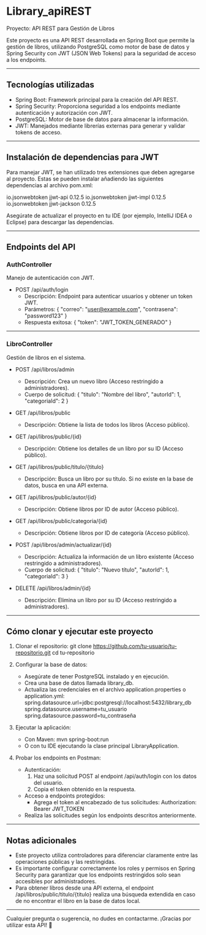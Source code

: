 # Library_apiREST
Proyecto: API REST para Gestión de Libros

Este proyecto es una API REST desarrollada en Spring Boot que permite la gestión de libros, utilizando PostgreSQL como motor de base de datos y Spring Security con JWT (JSON Web Tokens) para la seguridad de acceso a los endpoints.

---

## Tecnologías utilizadas

- Spring Boot: Framework principal para la creación del API REST.
- Spring Security: Proporciona seguridad a los endpoints mediante autenticación y autorización con JWT.
- PostgreSQL: Motor de base de datos para almacenar la información.
- JWT: Manejados mediante librerías externas para generar y validar tokens de acceso.

---

## Instalación de dependencias para JWT

Para manejar JWT, se han utilizado tres extensiones que deben agregarse al proyecto. Estas se pueden instalar añadiendo las siguientes dependencias al archivo pom.xml:

<dependency>
    <groupId>io.jsonwebtoken</groupId>
    <artifactId>jjwt-api</artifactId>
    <version>0.12.5</version>
</dependency>
<dependency>
    <groupId>io.jsonwebtoken</groupId>
    <artifactId>jjwt-impl</artifactId>
    <version>0.12.5</version>
</dependency>
<dependency>
    <groupId>io.jsonwebtoken</groupId>
    <artifactId>jjwt-jackson</artifactId>
    <version>0.12.5</version>
</dependency>

Asegúrate de actualizar el proyecto en tu IDE (por ejemplo, IntelliJ IDEA o Eclipse) para descargar las dependencias.

---

## Endpoints del API

### AuthController
Manejo de autenticación con JWT.

- POST /api/auth/login
    - Descripción: Endpoint para autenticar usuarios y obtener un token JWT.
    - Parámetros: 
      {
        "correo": "user@example.com",
        "contrasena": "password123"
      }
    - Respuesta exitosa:
      {
        "token": "JWT_TOKEN_GENERADO"
      }

---

### LibroController
Gestión de libros en el sistema.

- POST /api/libros/admin
    - Descripción: Crea un nuevo libro (Acceso restringido a administradores).
    - Cuerpo de solicitud:
      {
        "titulo": "Nombre del libro",
        "autorId": 1,
        "categoriaId": 2
      }

- GET /api/libros/public
    - Descripción: Obtiene la lista de todos los libros (Acceso público).

- GET /api/libros/public/{id}
    - Descripción: Obtiene los detalles de un libro por su ID (Acceso público).

- GET /api/libros/public/titulo/{titulo}
    - Descripción: Busca un libro por su título. Si no existe en la base de datos, busca en una API externa.

- GET /api/libros/public/autor/{id}
    - Descripción: Obtiene libros por ID de autor (Acceso público).

- GET /api/libros/public/categoria/{id}
    - Descripción: Obtiene libros por ID de categoría (Acceso público).

- POST /api/libros/admin/actualizar/{id}
    - Descripción: Actualiza la información de un libro existente (Acceso restringido a administradores).
    - Cuerpo de solicitud:
      {
        "titulo": "Nuevo título",
        "autorId": 1,
        "categoriaId": 3
      }

- DELETE /api/libros/admin/{id}
    - Descripción: Elimina un libro por su ID (Acceso restringido a administradores).

---

## Cómo clonar y ejecutar este proyecto

1. Clonar el repositorio:
   git clone https://github.com/tu-usuario/tu-repositorio.git
   cd tu-repositorio

2. Configurar la base de datos:
   - Asegúrate de tener PostgreSQL instalado y en ejecución.
   - Crea una base de datos llamada library_db.
   - Actualiza las credenciales en el archivo application.properties o application.yml:
     spring.datasource.url=jdbc:postgresql://localhost:5432/library_db
     spring.datasource.username=tu_usuario
     spring.datasource.password=tu_contraseña

3. Ejecutar la aplicación:
   - Con Maven:
     mvn spring-boot:run
   - O con tu IDE ejecutando la clase principal LibraryApplication.

4. Probar los endpoints en Postman:
   - Autenticación:
     1. Haz una solicitud POST al endpoint /api/auth/login con los datos del usuario.
     2. Copia el token obtenido en la respuesta.
   - Acceso a endpoints protegidos:
     - Agrega el token al encabezado de tus solicitudes:
       Authorization: Bearer JWT_TOKEN
   - Realiza las solicitudes según los endpoints descritos anteriormente.

---

## Notas adicionales

- Este proyecto utiliza controladores para diferenciar claramente entre las operaciones públicas y las restringidas.
- Es importante configurar correctamente los roles y permisos en Spring Security para garantizar que los endpoints restringidos solo sean accesibles por administradores.
- Para obtener libros desde una API externa, el endpoint /api/libros/public/titulo/{titulo} realiza una búsqueda extendida en caso de no encontrar el libro en la base de datos local.

---

Cualquier pregunta o sugerencia, no dudes en contactarme. ¡Gracias por utilizar esta API! 🚀
